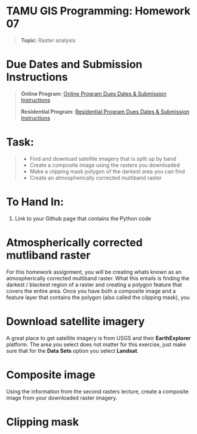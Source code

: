 # TAMU GIS Programming: Homework 07
>
>**Topic:** Raster analysis 
>

# Due Dates and Submission Instructions
> **Online Program**: [Online Program Dues Dates & Submission Instructions](https://github.tamu.edu/TAMU-GEOG-676-GIS-Programming/Online/blob/master/submissions/07.md)
>
> **Residential Program**: [Residential Program Dues Dates & Submission Instructions](https://github.tamu.edu/TAMU-GEOG-676-GIS-Programming/Residential/blob/master/submissions/07.md)
>
# **Task:**
> - Find and download satellite imagery that is split up by band
> - Create a composite image using the rasters you downloaded
> - Make a clipping mask polygon of the darkest area you can find
> - Create an atmospherically corrected multiband raster

# **To Hand In:**
1. Link to your Github page that contains the Python code
# Atmospherically corrected mutliband raster
For this homework assignment, you will be creating whats known as an atmospherically corrected multiband raster. What this entails is finding the darkest / blackest region of a raster and creating a polygon feature that covers the entire area. Once you have both a composite image and a feature layer that contains the polygon (also called the clipping mask), you 
# Download satellite imagery
A great place to get satellite imagery is from USGS and their **EarthExplorer** platform. The area you select does not matter for this exercise, just make sure that for the **Data Sets** option you select **Landsat**. 
# Composite image
Using the information from the second rasters lecture, create a composite image from your downloaded raster imagery.
# Clipping mask

